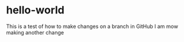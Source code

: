 # hello-world

This is a test of how to make changes on a branch in GitHub
I am mow making another change
